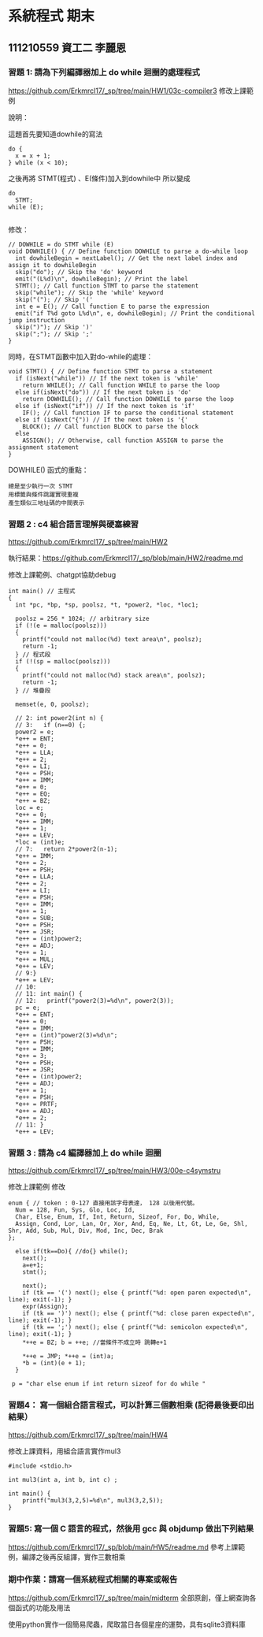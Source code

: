 # 系統程式 期末
## 111210559 資工二 李麗恩
### 習題 1: 請為下列編譯器加上 do while 迴圈的處理程式

https://github.com/Erkmrcl17/_sp/tree/main/HW1/03c-compiler3
修改上課範例

說明：

這題首先要知道dowhile的寫法
```
do {
  x = x + 1;
} while (x < 10);

```
之後再將 STMT(程式) 、E(條件)加入到dowhile中
所以變成
```
do
  STMT;
while (E);


```
修改：
```
// DOWHILE = do STMT while (E)
void DOWHILE() { // Define function DOWHILE to parse a do-while loop
  int dowhileBegin = nextLabel(); // Get the next label index and assign it to dowhileBegin
  skip("do"); // Skip the 'do' keyword
  emit("(L%d)\n", dowhileBegin); // Print the label
  STMT(); // Call function STMT to parse the statement
  skip("while"); // Skip the 'while' keyword
  skip("("); // Skip '('
  int e = E(); // Call function E to parse the expression
  emit("if T%d goto L%d\n", e, dowhileBegin); // Print the conditional jump instruction
  skip(")"); // Skip ')'
  skip(";"); // Skip ';'
}
```
同時，在STMT函數中加入對do-while的處理：
```
void STMT() { // Define function STMT to parse a statement
  if (isNext("while")) // If the next token is 'while'
    return WHILE(); // Call function WHILE to parse the loop
  else if(isNext("do")) // If the next token is 'do'
    return DOWHILE(); // Call function DOWHILE to parse the loop
  else if (isNext("if")) // If the next token is 'if'
    IF(); // Call function IF to parse the conditional statement
  else if (isNext("{")) // If the next token is '{'
    BLOCK(); // Call function BLOCK to parse the block
  else
    ASSIGN(); // Otherwise, call function ASSIGN to parse the assignment statement
}
```
DOWHILE() 函式的重點：
```
總是至少執行一次 STMT
用標籤與條件跳躍實現重複
產生類似三地址碼的中間表示
```

### 習題 2 : c4 組合語言理解與硬塞練習

https://github.com/Erkmrcl17/_sp/tree/main/HW2

執行結果：https://github.com/Erkmrcl17/_sp/blob/main/HW2/readme.md

修改上課範例、chatgpt協助debug
```
int main() // 主程式
{
  int *pc, *bp, *sp, poolsz, *t, *power2, *loc, *loc1;

  poolsz = 256 * 1024; // arbitrary size
  if (!(e = malloc(poolsz)))
  {
    printf("could not malloc(%d) text area\n", poolsz);
    return -1;
  } // 程式段
  if (!(sp = malloc(poolsz)))
  {
    printf("could not malloc(%d) stack area\n", poolsz);
    return -1;
  } // 堆疊段

  memset(e, 0, poolsz);

  // 2: int power2(int n) {
  // 3:   if (n==0) {;
  power2 = e;
  *e++ = ENT;
  *e++ = 0;
  *e++ = LLA;
  *e++ = 2;
  *e++ = LI;
  *e++ = PSH;
  *e++ = IMM;
  *e++ = 0;
  *e++ = EQ;
  *e++ = BZ;
  loc = e;
  *e++ = 0;
  *e++ = IMM;
  *e++ = 1;
  *e++ = LEV;
  *loc = (int)e;
  // 7:   return 2*power2(n-1);
  *e++ = IMM;
  *e++ = 2;
  *e++ = PSH;
  *e++ = LLA;
  *e++ = 2;
  *e++ = LI;
  *e++ = PSH;
  *e++ = IMM;
  *e++ = 1;
  *e++ = SUB;
  *e++ = PSH;
  *e++ = JSR;
  *e++ = (int)power2;
  *e++ = ADJ;
  *e++ = 1;
  *e++ = MUL;
  *e++ = LEV;
  // 9:}
  *e++ = LEV;
  // 10:
  // 11: int main() {
  // 12:   printf("power2(3)=%d\n", power2(3));
  pc = e;
  *e++ = ENT;
  *e++ = 0;
  *e++ = IMM;
  *e++ = (int)"power2(3)=%d\n";
  *e++ = PSH;
  *e++ = IMM;
  *e++ = 3;
  *e++ = PSH;
  *e++ = JSR;
  *e++ = (int)power2;
  *e++ = ADJ;
  *e++ = 1;
  *e++ = PSH;
  *e++ = PRTF;
  *e++ = ADJ;
  *e++ = 2;
  // 11: }
  *e++ = LEV;
```
### 習題 3 : 請為 c4 編譯器加上 do while 迴圈

https://github.com/Erkmrcl17/_sp/tree/main/HW3/00e-c4symstru

修改上課範例
修改
```
enum { // token : 0-127 直接用該字母表達， 128 以後用代號。
  Num = 128, Fun, Sys, Glo, Loc, Id,
  Char, Else, Enum, If, Int, Return, Sizeof, For, Do, While,
  Assign, Cond, Lor, Lan, Or, Xor, And, Eq, Ne, Lt, Gt, Le, Ge, Shl, Shr, Add, Sub, Mul, Div, Mod, Inc, Dec, Brak
};
```

```
  else if(tk==Do){ //do{} while();
    next();
    a=e+1;
    stmt();

    next();
    if (tk == '(') next(); else { printf("%d: open paren expected\n", line); exit(-1); }
    expr(Assign);
    if (tk == ')') next(); else { printf("%d: close paren expected\n", line); exit(-1); }
    if (tk == ';') next(); else { printf("%d: semicolon expected\n", line); exit(-1); }
    *++e = BZ; b = ++e; //當條件不成立時 跳轉e+1

    *++e = JMP; *++e = (int)a;
    *b = (int)(e + 1);
  }
```

```
 p = "char else enum if int return sizeof for do while "
```
### 習題4： 寫一個組合語言程式，可以計算三個數相乘 (記得最後要印出結果）

https://github.com/Erkmrcl17/_sp/tree/main/HW4

修改上課資料，用組合語言實作mul3
```
#include <stdio.h>

int mul3(int a, int b, int c) ;

int main() {
    printf("mul3(3,2,5)=%d\n", mul3(3,2,5));
}
```

### 習題5: 寫一個 C 語言的程式，然後用 gcc 與 objdump 做出下列結果

https://github.com/Erkmrcl17/_sp/blob/main/HW5/readme.md
參考上課範例，編譯之後再反組譯，實作三數相乘

### 期中作業：請寫一個系統程式相關的專案或報告

https://github.com/Erkmrcl17/_sp/tree/main/midterm
全部原創，僅上網查詢各個函式的功能及用法

使用python實作一個簡易爬蟲，爬取當日各個星座的運勢，具有sqlite3資料庫